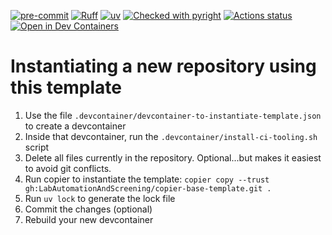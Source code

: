 [![pre-commit](https://img.shields.io/badge/pre--commit-enabled-brightgreen?logo=pre-commit&logoColor=white)](https://github.com/pre-commit/pre-commit)
[![Ruff](https://img.shields.io/endpoint?url=https://raw.githubusercontent.com/astral-sh/ruff/main/assets/badge/v2.json)](https://github.com/astral-sh/ruff)
[![uv](https://img.shields.io/endpoint?url=https://raw.githubusercontent.com/astral-sh/uv/main/assets/badge/v0.json)](https://github.com/astral-sh/uv)
[![Checked with pyright](https://microsoft.github.io/pyright/img/pyright_badge.svg)](https://microsoft.github.io/pyright/)
[![Actions status](https://github.com/LabAutomationAndScreening/copier-base-template/actions/workflows/ci.yaml/badge.svg?branch=main)](https://github.com/LabAutomationAndScreening/copier-base-template/actions)
[![Open in Dev Containers](https://img.shields.io/static/v1?label=Dev%20Containers&message=Open&color=blue)](https://vscode.dev/redirect?url=vscode://ms-vscode-remote.remote-containers/cloneInVolume?url=https://github.com/LabAutomationAndScreening/copier-base-template)

# Instantiating a new repository using this template
1. Use the file `.devcontainer/devcontainer-to-instantiate-template.json` to create a devcontainer
2. Inside that devcontainer, run the `.devcontainer/install-ci-tooling.sh` script
3. Delete all files currently in the repository. Optional...but makes it easiest to avoid git conflicts.
4. Run copier to instantiate the template: `copier copy --trust gh:LabAutomationAndScreening/copier-base-template.git .`
5. Run `uv lock` to generate the lock file
6. Commit the changes (optional)
7. Rebuild your new devcontainer
